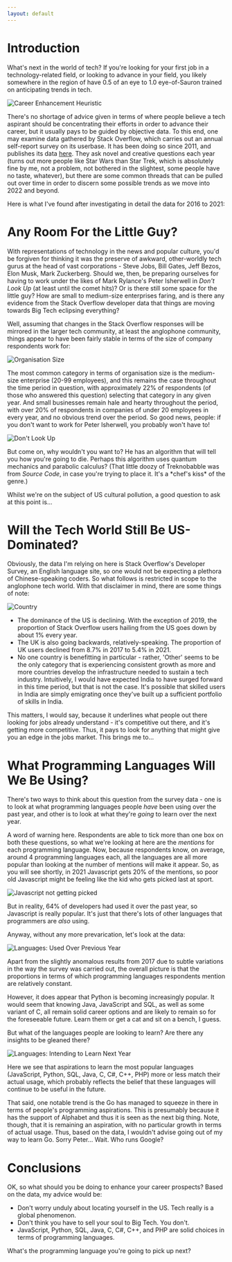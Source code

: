```yaml
---
layout: default
---
```

# Introduction

What's next in the world of tech? If you're looking for your first job in a technology-related field, or looking to advance in your field, you likely somewhere in the region of have 0.5 of an eye to 1.0 eye-of-Sauron trained on anticipating trends in tech.

![Career Enhancement Heuristic](./eye_of_sauron.jpg)

There's no shortage of advice given in terms of where people believe a tech aspirant should be concentrating their efforts in order to advance their career, but it usually pays to be guided by objective data. To this end, one may examine data gathered by Stack Overflow, which carries out an annual self-report survey on its userbase. It has been doing so since 2011, and publishes its data [here](https://insights.stackoverflow.com/survey/). They ask novel and creative questions each year (turns out more people like Star Wars than Star Trek, which is absolutely fine by me, not a problem, not bothered in the slightest, some people have no taste, whatever), but there are some common threads that can be pulled out over time in order to discern some possible trends as we move into 2022 and beyond.

Here is what I've found after investigating in detail the data for 2016 to 2021:

# Any Room For the Little Guy?

With representations of technology in the news and popular culture, you'd be forgiven for thinking it was the preserve of awkward, other-worldly tech gurus at the head of vast corporations - Steve Jobs, Bill Gates, Jeff Bezos, Elon Musk, Mark Zuckerberg. Should we, then, be preparing ourselves for having to work under the likes of Mark Rylance's Peter Isherwell in *Don't Look Up* (at least until the comet hits)? Or is there still some space for the little guy? How are small to medium-size enterprises faring, and is there any evidence from the Stack Overflow developer data that things are moving towards Big Tech eclipsing everything?

Well, assuming that changes in the Stack Overflow responses will be mirrored in the larger tech community, at least the anglophone community, things appear to have been fairly stable in terms of the size of company respondents work for:

![Organisation Size](./orgsize.png)

The most common category in terms of organisation size is the medium-size enterprise (20-99 employees), and this remains the case throughout the time period in question, with approximately 22% of respondents (of those who answered this question) selecting that category in any given year. And small businesses remain hale and hearty throughout the period, with over 20% of respondents in companies of under 20 employees in every year, and no obvious trend over the period. So good news, people: if you don't want to work for Peter Isherwell, you probably won't have to!

![Don't Look Up](./rylance.png)

But come on, why wouldn't you want to? He has an algorithm that will tell you how you're going to die. Perhaps this algorithm uses quantum mechanics and parabolic calculus? (That little doozy of Treknobabble was from _Source Code_, in case you're trying to place it. It's a \*chef's kiss\* of the genre.)

Whilst we're on the subject of US cultural pollution, a good question to ask at this point is...

# Will the Tech World Still Be US-Dominated?

Obviously, the data I'm relying on here is Stack Overflow's Developer Survey, an English language site, so one would not be expecting a plethora of Chinese-speaking coders. So what follows is restricted in scope to the anglophone tech world. With that disclaimer in mind, there are some things of note:

![Country](./country.png)

* The dominance of the US is declining. With the exception of 2019, the proportion of Stack Overflow users hailing from the US goes down by about 1% every year.
* The UK is also going backwards, relatively-speaking. The proportion of UK users declined from 8.7% in 2017 to 5.4% in 2021.
* No one country is benefitting in particular - rather, 'Other' seems to be the only category that is experiencing consistent growth as more and more countries develop the infrastructure needed to sustain a tech industry. Intuitively, I would have expected India to have surged forward in this time period, but that is not the case. It's possible that skilled users in India are simply emigrating once they've built up a sufficient portfolio of skills in India.

This matters, I would say, because it underlines what people out there looking for jobs already understand - it's competitive out there, and it's getting more competitive. Thus, it pays to look for anything that might give you an edge in the jobs market. This brings me to...

# What Programming Languages Will We Be Using?

There's two ways to think about this question from the survey data - one is to look at what programming languages people *have* been using over the past year, and other is to look at what they're _going_ to learn over the next year.

A word of warning here. Respondents are able to tick more than one box on both these questions, so what we're looking at here are the *mentions* for each programming language. Now, because respondents know, on average, around 4 programming languages each, all the languages are all more popular than looking at the number of mentions will make it appear. So, as you will see shortly, in 2021 Javascript gets 20% of the mentions, so poor old Javascript might be feeling like the kid who gets picked last at sport.

![Javascript not getting picked](./kid_on_bench.jpg)

But in reality, 64% of developers had used it over the past year, so Javascript is really popular. It's just that there's lots of other languages that programmers are *also* using.

Anyway, without any more prevarication, let's look at the data:

![Languages: Used Over Previous Year](./langused.png)

Apart from the slightly anomalous results from 2017 due to subtle variations in the way the survey was carried out, the overall picture is that the proportions in terms of which programming languages respondents mention are relatively constant.

However, it does appear that Python is becoming increasingly popular. It would seem that knowing Java, JavaScript and SQL, as well as some variant of C, all remain solid career options and are likely to remain so for the foreseeable future. Learn them or get a cat and sit on a bench, I guess.

But what of the languages people are looking to learn? Are there any insights to be gleaned there?

![Languages: Intending to Learn Next Year](./langwant.png)

Here we see that aspirations to learn the most popular languages (JavaScript, Python, SQL, Java, C, C#, C++, PHP) more or less match their actual usage, which probably reflects the belief that these languages will continue to be useful in the future.

That said, one notable trend is the Go has managed to squeeze in there in terms of people's programming aspirations. This is presumably because it has the support of Alphabet and thus it is seen as the next big thing. Note, though, that it is remaining an aspiration, with no particular growth in terms of actual usage. Thus, based on the data, I wouldn't advise going out of my way to learn Go. Sorry Peter... Wait. Who runs Google?

# Conclusions

OK, so what should you be doing to enhance your career prospects? Based on the data, my advice would be:

* Don't worry unduly about locating yourself in the US. Tech really is a global phenomenon.
* Don't think you have to sell your soul to Big Tech. You don't.
* JavaScript, Python, SQL, Java, C, C#, C++, and PHP are solid choices in terms of programming languages.

What's the programming language you're going to pick up next?
